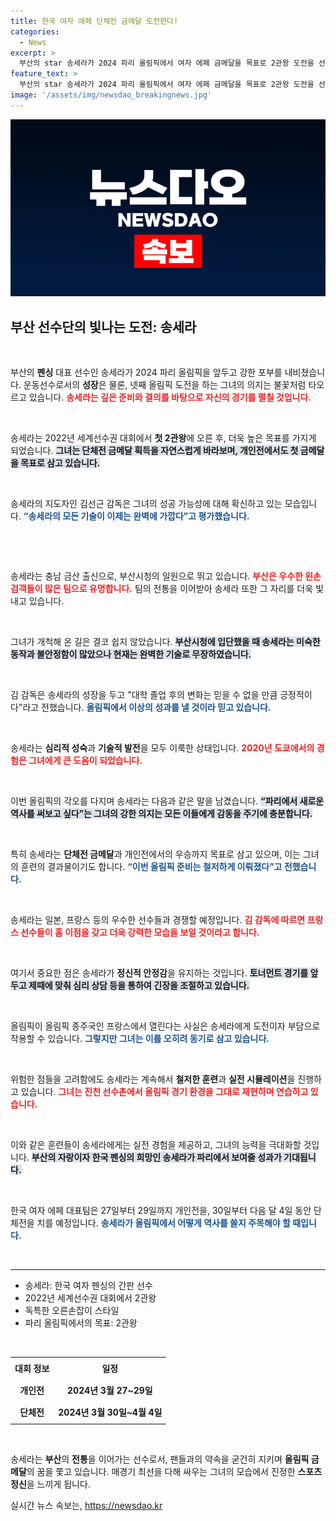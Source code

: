 ```yaml
---
title: 한국 여자 에페 단체전 금메달 도전한다!
categories:
  - News
excerpt: >
  부산의 star 송세라가 2024 파리 올림픽에서 여자 에페 금메달을 목표로 2관왕 도전을 선언했습니다. 과거의 아쉬움을 딛고 심리·기술적 성숙을 이룬 그녀는 파리에서 한국 역사에 새로운 페이지를 추가할 준비가 완료됐습니다.
feature_text: >
  부산의 star 송세라가 2024 파리 올림픽에서 여자 에페 금메달을 목표로 2관왕 도전을 선언했습니다. 과거의 아쉬움을 딛고 심리·기술적 성숙을 이룬 그녀는 파리에서 한국 역사에 새로운 페이지를 추가할 준비가 완료됐습니다.
image: '/assets/img/newsdao_breakingnews.jpg'
---
```


<p><img src="/assets/img/newsdao_breakingnews.jpg" alt="firstkoreanews 속보" /></p>

<h2 data-ke-size="size26">부산 선수단의 빛나는 도전: 송세라</h2>

<p data-ke-size="size16">&nbsp;</p>

<p>부산의 <strong>펜싱</strong> 대표 선수인 송세라가 2024 파리 올림픽을 앞두고 강한 포부를 내비쳤습니다. 운동선수로서의 <strong>성장</strong>은 물론, 넷째 올림픽 도전을 하는 그녀의 의지는 불꽃처럼 타오르고 있습니다. <b><span style="color: #ee2323;">송세라는 깊은 준비와 결의를 바탕으로 자신의 경기를 펼칠 것입니다.</span></b> </p>

<p data-ke-size="size16">&nbsp;</p>

<p>송세라는 2022년 세계선수권 대회에서 <b>첫 2관왕</b>에 오른 후, 더욱 높은 목표를 가지게 되었습니다. <b><span style="background-color: #21538527;">그녀는 단체전 금메달 획득을 자연스럽게 바라보며, 개인전에서도 첫 금메달을 목표로 삼고 있습니다.</span></b> </p>

<p data-ke-size="size16">&nbsp;</p>

<p>송세라의 지도자인 김선근 감독은 그녀의 성공 가능성에 대해 확신하고 있는 모습입니다. <b><span style="color: #1a5490;">“송세라의 모든 기술이 이제는 완벽에 가깝다”고 평가했습니다.</span></b> </p>

<p data-ke-size="size16">&nbsp;</p>

<p data-ke-size="size16">&nbsp;</p>

<p>송세라는 충남 금산 출신으로, 부산시청의 일원으로 뛰고 있습니다. <b><span style="color: #ee2323;">부산은 우수한 왼손 검객들이 많은 팀으로 유명합니다.</span></b> 팀의 전통을 이어받아 송세라 또한 그 자리를 더욱 빛내고 있습니다.</p>

<p data-ke-size="size16">&nbsp;</p>

<p>그녀가 개척해 온 길은 결코 쉽지 않았습니다. <b><span style="background-color: #21538527;">부산시청에 입단했을 때 송세라는 미숙한 동작과 불안정함이 많았으나 현재는 완벽한 기술로 무장하였습니다.</span></b> </p>

<p data-ke-size="size16">&nbsp;</p>

<p>김 감독은 송세라의 성장을 두고 "대학 졸업 후의 변화는 믿을 수 없을 만큼 긍정적이다"라고 전했습니다. <b><span style="color: #1a5490;">올림픽에서 이상의 성과를 낼 것이라 믿고 있습니다.</span></b> </p>

<p data-ke-size="size16">&nbsp;</p>

<p>송세라는 <strong>심리적 성숙</strong>과 <strong>기술적 발전</strong>을 모두 이룩한 상태입니다. <b><span style="color: #ee2323;">2020년 도쿄에서의 경험은 그녀에게 큰 도움이 되었습니다.</span></b> </p>

<p data-ke-size="size16">&nbsp;</p>

<p>이번 올림픽의 각오를 다지며 송세라는 다음과 같은 말을 남겼습니다. <b><span style="background-color: #21538527;">“파리에서 새로운 역사를 써보고 싶다”는 그녀의 강한 의지는 모든 이들에게 감동을 주기에 충분합니다.</span></b> </p>

<p data-ke-size="size16">&nbsp;</p>

<p>특히 송세라는 <strong>단체전 금메달</strong>과 개인전에서의 우승까지 목표로 삼고 있으며, 이는 그녀의 훈련의 결과물이기도 합니다. <b><span style="color: #1a5490;">“이번 올림픽 준비는 철저하게 이뤄졌다”고 전했습니다.</span></b> </p>

<p data-ke-size="size16">&nbsp;</p>

<p>송세라는 일본, 프랑스 등의 우수한 선수들과 경쟁할 예정입니다. <b><span style="color: #ee2323;">김 감독에 따르면 프랑스 선수들이 홈 이점을 갖고 더욱 강력한 모습을 보일 것이라고 합니다.</span></b> </p>

<p data-ke-size="size16">&nbsp;</p>

<p>여기서 중요한 점은 송세라가 <b>정신적 안정감</b>을 유지하는 것입니다. <b><span style="background-color: #21538527;">토너먼트 경기를 앞두고 제때에 맞춰 심리 상담 등을 통하여 긴장을 조절하고 있습니다.</span></b></p>

<p data-ke-size="size16">&nbsp;</p>

<p>올림픽이 올림픽 종주국인 프랑스에서 열린다는 사실은 송세라에게 도전이자 부담으로 작용할 수 있습니다. <b><span style="color: #1a5490;">그렇지만 그녀는 이를 오히려 동기로 삼고 있습니다.</span></b> </p>

<p data-ke-size="size16">&nbsp;</p>

<p>위험한 점들을 고려함에도 송세라는 계속해서 <strong>철저한 훈련</strong>과 <strong>실전 시뮬레이션</strong>을 진행하고 있습니다. <b><span style="color: #ee2323;">그녀는 진천 선수촌에서 올림픽 경기 환경을 그대로 재현하며 연습하고 있습니다.</span></b> </p>

<p data-ke-size="size16">&nbsp;</p>

<p>이와 같은 훈련들이 송세라에게는 실전 경험을 제공하고, 그녀의 능력을 극대화할 것입니다. <b><span style="background-color: #21538527;">부산의 자랑이자 한국 펜싱의 희망인 송세라가 파리에서 보여줄 성과가 기대됩니다.</span></b> </p>

<p data-ke-size="size16">&nbsp;</p>

<p>한국 여자 에페 대표팀은 27일부터 29일까지 개인전을, 30일부터 다음 달 4일 동안 단체전을 치를 예정입니다. <b><span style="color: #1a5490;">송세라가 올림픽에서 어떻게 역사를 쓸지 주목해야 할 때입니다.</span></b> </p>

<p data-ke-size="size16">&nbsp;</p>

<hr>

<ul>
    <li>송세라: 한국 여자 펜싱의 간판 선수</li>
    <li>2022년 세계선수권 대회에서 2관왕</li>
    <li>독특한 오른손잡이 스타일</li>
    <li>파리 올림픽에서의 목표: 2관왕</li>
</ul>

<p data-ke-size="size16">&nbsp;</p>

<table style="width: 100%; border-collapse: collapse;">
    <tr>
        <td style="text-align: center; height: 30px;"><b>대회 정보</b></td>
        <td style="text-align: center; height: 30px;"><b>일정</b></td>
    </tr>
    <tr>
        <td style="text-align: center; height: 30px;"><b>개인전</b></td>
        <td style="text-align: center; height: 30px;"><b>2024년 3월 27~29일</b></td>
    </tr>
    <tr>
        <td style="text-align: center; height: 30px;"><b>단체전</b></td>
        <td style="text-align: center; height: 30px;"><b>2024년 3월 30일~4월 4일</b></td>
    </tr>
</table>

<p data-ke-size="size16">&nbsp;</p> 

<p>송세라는 <strong>부산</strong>의 <strong>전통</strong>을 이어가는 선수로서, 팬들과의 약속을 굳건히 지키며 <strong>올림픽 금메달</strong>의 꿈을 쫓고 있습니다. 매경기 최선을 다해 싸우는 그녀의 모습에서 진정한 <strong>스포츠 정신</strong>을 느끼게 됩니다.</p>
실시간 뉴스 속보는, <a href="https://newsdao.kr" rel="dofollow">https://newsdao.kr</a>



